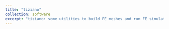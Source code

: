 ```yaml
---
title: "tiziano"
collection: software
excerpt: "tiziano: some utilities to build FE meshes and run FE simulations."
---
```


